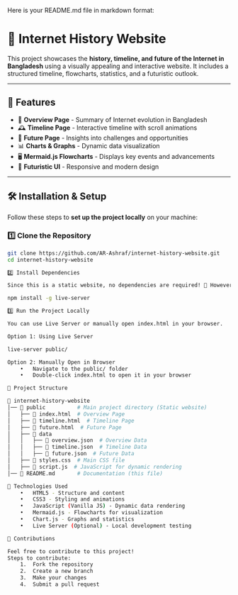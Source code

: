 Here is your README.md file in markdown format:

# 📡 Internet History Website

This project showcases the **history, timeline, and future of the Internet in Bangladesh** using a visually appealing and interactive website. It includes a structured timeline, flowcharts, statistics, and a futuristic outlook.

---

## 🌟 Features
- 📜 **Overview Page** - Summary of Internet evolution in Bangladesh  
- 🕰 **Timeline Page** - Interactive timeline with scroll animations  
- 🔮 **Future Page** - Insights into challenges and opportunities  
- 📊 **Charts & Graphs** - Dynamic data visualization  
- 🖥 **Mermaid.js Flowcharts** - Displays key events and advancements  
- 🎨 **Futuristic UI** - Responsive and modern design  

---

## 🛠 Installation & Setup

Follow these steps to **set up the project locally** on your machine:

### **1️⃣ Clone the Repository**
```sh
git clone https://github.com/AR-Ashraf/internet-history-website.git
cd internet-history-website

2️⃣ Install Dependencies

Since this is a static website, no dependencies are required! 🎉 However, if you’re using a simple local server, you can install Live Server for testing:

npm install -g live-server

3️⃣ Run the Project Locally

You can use Live Server or manually open index.html in your browser.

Option 1: Using Live Server

live-server public/

Option 2: Manually Open in Browser
	•	Navigate to the public/ folder
	•	Double-click index.html to open it in your browser

📂 Project Structure

📂 internet-history-website
│── 📂 public          # Main project directory (Static website)
│   ├── 📜 index.html  # Overview Page
│   ├── 📜 timeline.html  # Timeline Page
│   ├── 📜 future.html  # Future Page
│   ├── 📂 data
│   │   ├── 📜 overview.json  # Overview Data
│   │   ├── 📜 timeline.json  # Timeline Data
│   │   ├── 📜 future.json  # Future Data
│   ├── 📜 styles.css  # Main CSS file
│   ├── 📜 script.js  # JavaScript for dynamic rendering
│── 📜 README.md       # Documentation (this file)

🚀 Technologies Used
	•	HTML5 - Structure and content
	•	CSS3 - Styling and animations
	•	JavaScript (Vanilla JS) - Dynamic data rendering
	•	Mermaid.js - Flowcharts for visualization
	•	Chart.js - Graphs and statistics
	•	Live Server (Optional) - Local development testing

📌 Contributions

Feel free to contribute to this project!
Steps to contribute:
	1.	Fork the repository
	2.	Create a new branch
	3.	Make your changes
	4.	Submit a pull request

